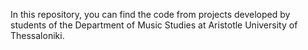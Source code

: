 In this repository, you can find the code from projects developed by students of the Department of Music Studies at Aristotle University of Thessaloniki.
